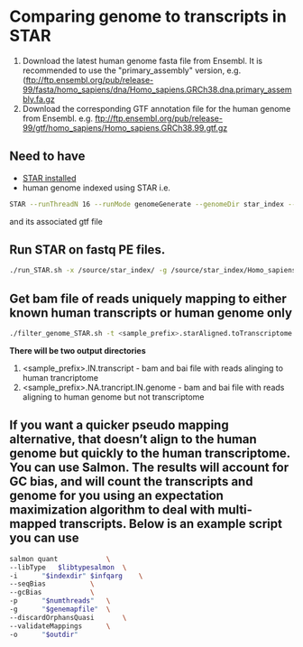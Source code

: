 # Comparing genome to transcripts in STAR


1. Download the latest human genome fasta file from Ensembl. It is recommended to use the "primary_assembly" version, e.g. (ftp://ftp.ensembl.org/pub/release-99/fasta/homo_sapiens/dna/Homo_sapiens.GRCh38.dna.primary_assembly.fa.gz
2. Download the corresponding GTF annotation file for the human genome from Ensembl. e.g. ftp://ftp.ensembl.org/pub/release-99/gtf/homo_sapiens/Homo_sapiens.GRCh38.99.gtf.gz

## Need to have
* [STAR installed](https://github.com/alexdobin/STAR)
* human genome indexed using STAR i.e. 

```bash
STAR --runThreadN 16 --runMode genomeGenerate --genomeDir star_index --genomeFastaFiles star_index/Homo_sapiens.GRCh38.dna.primary_assembly.fa  --sjdbGTFfile star_index/Homo_sapiens.GRCh38.99.gtf  --sjdbOverhang 100 
```

and its associated gtf file

## Run STAR on fastq PE files. 
```bash
./run_STAR.sh -x /source/star_index/ -g /source/star_index/Homo_sapiens.GRCh38.99.gtf -1 <sample_R1.fastq> -2 <sample_R2.fastq> -o <sample_prefix> -p 8
```

## Get bam file of reads uniquely mapping to either known human transcripts or human genome only
```bash
./filter_genome_STAR.sh -t <sample_prefix>.starAligned.toTranscriptome.out.bam  -g <sample_prefix>.starAligned.sortedByCoord.out.bam  -o <sample_prefix>
```

**There will be two output directories**
1. <sample_prefix>.IN.transcript - bam and bai file with reads alinging to human trancriptome 
2. <sample_prefix>.NA.trancript.IN.genome - bam and bai file with reads aligning to human genome but not transcriptome

## If you want a quicker pseudo mapping alternative, that doesn’t align to the human genome but quickly to the human transcriptome. You can use Salmon. The results will account for GC bias, and will count the transcripts and genome for you using an expectation maximization algorithm to deal with multi-mapped transcripts. Below is an example script you can use

```bash
salmon quant			\
--libType	$libtypesalmon	\
-i		"$indexdir"	$infqarg	\
--seqBias			\
--gcBias			\
-p		"$numthreads"	\
-g		"$genemapfile"	\
--discardOrphansQuasi		\
--validateMappings		\
-o		"$outdir"	
```
